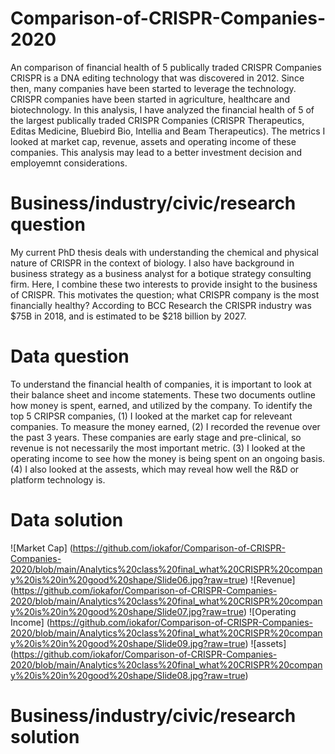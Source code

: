 # Comparison-of-CRISPR-Companies-2020
An comparison of financial health of 5 publically traded CRISPR Companies
CRISPR is a DNA editing technology that was discovered in 2012. Since then, many companies have been started to leverage the technology. CRISPR companies have been started in agriculture, healthcare and biotechnology. In this analysis, I have analyzed the financial health of 5 of the largest publically traded CRISPR Companies (CRISPR Therapeutics, Editas Medicine, Bluebird Bio, Intellia and Beam Therapeutics). The metrics I looked at market cap, revenue, assets and operating income of these companies. This analysis may lead to a better investment decision and employemnt considerations.

# Business/industry/civic/research question
My current PhD thesis deals with understanding the chemical and physical nature of CRISPR in the context of biology. I also have background in business strategy as a business analyst for a botique strategy consulting firm. Here, I combine these two interests to provide insight to the business of CRISPR. This motivates the question; what CRISPR company is the most financially healthy? According to BCC Research the CRISPR industry was $75B in 2018, and is estimated to be $218 billion by 2027. 

# Data question
To understand the financial health of companies, it is important to look at their balance sheet and income statements. These two documents outline how money is spent, earned, and utilized by the company. To identify the top 5 CRIPSR companies, (1) I looked at the market cap for releveant companies. To measure the money earned, (2) I recorded the revenue over the past 3 years. These companies are early stage and pre-clinical, so revenue is not necessarily the most important metric. (3) I looked at the operating income to see how the money is being spent on an ongoing basis. (4) I also looked at the assests, which may reveal how well the R&D or platform technology is.  

# Data solution
![Market Cap] (https://github.com/iokafor/Comparison-of-CRISPR-Companies-2020/blob/main/Analytics%20class%20final_what%20CRISPR%20company%20is%20in%20good%20shape/Slide06.jpg?raw=true)
![Revenue] (https://github.com/iokafor/Comparison-of-CRISPR-Companies-2020/blob/main/Analytics%20class%20final_what%20CRISPR%20company%20is%20in%20good%20shape/Slide07.jpg?raw=true)
![Operating Income] (https://github.com/iokafor/Comparison-of-CRISPR-Companies-2020/blob/main/Analytics%20class%20final_what%20CRISPR%20company%20is%20in%20good%20shape/Slide09.jpg?raw=true)
![assets] (https://github.com/iokafor/Comparison-of-CRISPR-Companies-2020/blob/main/Analytics%20class%20final_what%20CRISPR%20company%20is%20in%20good%20shape/Slide08.jpg?raw=true)

# Business/industry/civic/research solution


